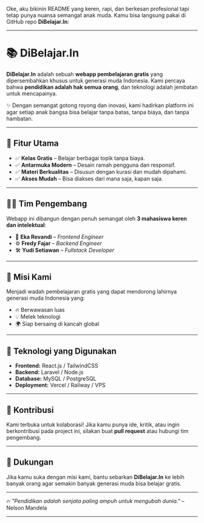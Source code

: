 Oke, aku bikinin README yang keren, rapi, dan berkesan profesional tapi tetap punya nuansa semangat anak muda. Kamu bisa langsung pakai di GitHub repo **DiBelajar.In**:

---

# 📚 DiBelajar.In

**DiBelajar.In** adalah sebuah **webapp pembelajaran gratis** yang dipersembahkan khusus untuk generasi muda Indonesia.
Kami percaya bahwa **pendidikan adalah hak semua orang**, dan teknologi adalah jembatan untuk mencapainya.

✨ Dengan semangat gotong royong dan inovasi, kami hadirkan platform ini agar setiap anak bangsa bisa belajar tanpa batas, tanpa biaya, dan tanpa hambatan.

---

## 🚀 Fitur Utama

* ✅ **Kelas Gratis** – Belajar berbagai topik tanpa biaya.
* ✅ **Antarmuka Modern** – Desain ramah pengguna dan responsif.
* ✅ **Materi Berkualitas** – Disusun dengan kurasi dan mudah dipahami.
* ✅ **Akses Mudah** – Bisa diakses dari mana saja, kapan saja.

---

## 👨‍💻 Tim Pengembang

Webapp ini dibangun dengan penuh semangat oleh **3 mahasiswa keren dan intelektual**:

* 🎨 **Eka Revandi** – *Frontend Engineer*
* ⚙️ **Fredy Fajar** – *Backend Engineer*
* 🛠️ **Yudi Setiawan** – *Fullstack Developer*

---

## 🌱 Misi Kami

Menjadi wadah pembelajaran gratis yang dapat mendorong lahirnya generasi muda Indonesia yang:

* 🔥 Berwawasan luas
* 💡 Melek teknologi
* 🌍 Siap bersaing di kancah global

---

## 📌 Teknologi yang Digunakan

* **Frontend:** React.js / TailwindCSS
* **Backend:** Laravel / Node.js
* **Database:** MySQL / PostgreSQL
* **Deployment:** Vercel / Railway / VPS

---

## 🤝 Kontribusi

Kami terbuka untuk kolaborasi!
Jika kamu punya ide, kritik, atau ingin berkontribusi pada project ini, silakan buat **pull request** atau hubungi tim pengembang.

---

## 💌 Dukungan

Jika kamu suka dengan misi kami, bantu sebarkan **DiBelajar.In** ke lebih banyak orang agar semakin banyak generasi muda bisa belajar gratis.

---

🔥 *"Pendidikan adalah senjata paling ampuh untuk mengubah dunia."* – Nelson Mandela

---
